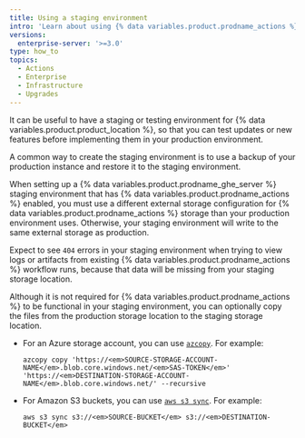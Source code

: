 ```yaml
---
title: Using a staging environment
intro: 'Learn about using {% data variables.product.prodname_actions %} with {% data variables.product.prodname_ghe_server %} staging environments.'
versions:
  enterprise-server: '>=3.0'
type: how_to
topics:
  - Actions
  - Enterprise
  - Infrastructure
  - Upgrades
---
```


It can be useful to have a staging or testing environment for {% data variables.product.product_location %}, so that you can test updates or new features before implementing them in your production environment.

A common way to create the staging environment is to use a backup of your production instance and restore it to the staging environment.

When setting up a {% data variables.product.prodname_ghe_server %} staging environment that has {% data variables.product.prodname_actions %} enabled, you must use a different external storage configuration for {% data variables.product.prodname_actions %} storage than your production environment uses. Otherwise, your staging environment will write to the same external storage as production.

Expect to see `404` errors in your staging environment when trying to view logs or artifacts from existing {% data variables.product.prodname_actions %} workflow runs, because that data will be missing from your staging storage location.

Although it is not required for {% data variables.product.prodname_actions %} to be functional in your staging environment, you can optionally copy the files from the production storage location to the staging storage location.

* For an Azure storage account, you can use [`azcopy`](https://docs.microsoft.com/en-us/azure/storage/common/storage-use-azcopy-blobs#copy-all-containers-directories-and-blobs-to-another-storage-account). For example:

  ```shell
  azcopy copy 'https://<em>SOURCE-STORAGE-ACCOUNT-NAME</em>.blob.core.windows.net/<em>SAS-TOKEN</em>' 'https://<em>DESTINATION-STORAGE-ACCOUNT-NAME</em>.blob.core.windows.net/' --recursive
  ```
* For Amazon S3 buckets, you can use [`aws s3 sync`](https://awscli.amazonaws.com/v2/documentation/api/latest/reference/s3/sync.html). For example:

  ```shell
  aws s3 sync s3://<em>SOURCE-BUCKET</em> s3://<em>DESTINATION-BUCKET</em>
  ```
